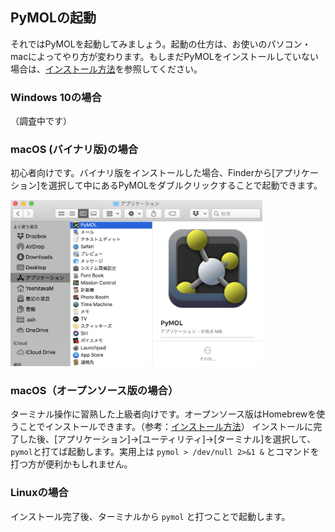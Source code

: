 ## PyMOLの起動
それではPyMOLを起動してみましょう。起動の仕方は、お使いのパソコン・macによってやり方が変わります。もしまだPyMOLをインストールしていない場合は、[インストール方法](../append01/installation.md)を参照してください。
### Windows 10の場合
（調査中です）
### macOS (バイナリ版)の場合
初心者向けです。バイナリ版をインストールした場合、Finderから[アプリケーション]を選択して中にあるPyMOLをダブルクリックすることで起動できます。

<img src="./image/launch1.png" width="80%">

### macOS（オープンソース版の場合）
ターミナル操作に習熟した上級者向けです。オープンソース版はHomebrewを使うことでインストールできます。（参考：[インストール方法](../append01/installation.md)）
インストールに完了した後、[アプリケーション]→[ユーティリティ]→[ターミナル]を選択して、`pymol`と打てば起動します。実用上は `pymol > /dev/null 2>&1 &` とコマンドを打つ方が便利かもしれません。

### Linuxの場合
インストール完了後、ターミナルから `pymol` と打つことで起動します。
